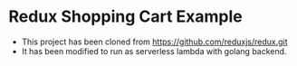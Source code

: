 # Redux Shopping Cart Example

- This project has been cloned from https://github.com/reduxjs/redux.git 
- It has been modified to run as serverless lambda with golang backend.


